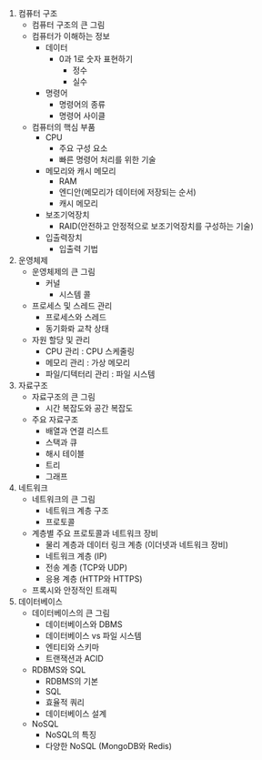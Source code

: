1. 컴퓨터 구조
    - 컴퓨터 구조의 큰 그림
    - 컴퓨터가 이해하는 정보
        - 데이터
          - 0과 1로 숫자 표현하기
            - 정수
            - 실수
        - 명령어
          - 명령어의 종류
          - 명령어 사이클
    - 컴퓨터의 핵심 부품
        - CPU
          - 주요 구성 요소
          - 빠른 명령어 처리를 위한 기술
        - 메모리와 캐시 메모리
          - RAM
          - 엔디안(메모리가 데이터에 저장되는 순서)
          - 캐시 메모리
        - 보조기억장치
          - RAID(안전하고 안정적으로 보조기억장치를 구성하는 기술)
        - 입출력장치
          - 입출력 기법
2. 운영체제
    - 운영체제의 큰 그림
        - 커널
          - 시스템 콜
    - 프로세스 및 스레드 관리
        - 프로세스와 스레드
        - 동기화롸 교착 상태
    - 자원 할당 및 관리
        - CPU 관리 : CPU 스케줄링
        - 메모리 관리 : 가상 메모리
        - 파일/디텍터리 관리 : 파일 시스템
3. 자료구조
    - 자료구조의 큰 그림
        - 시간 복잡도와 공간 복잡도
    - 주요 자료구조
        - 배열과 연결 리스트
        - 스택과 큐
        - 해시 테이블
        - 트리
        - 그래프
4. 네트워크
    - 네트워크의 큰 그림
        - 네트워크 계층 구조
        - 프로토콜
    - 계층별 주요 프로토콜과 네트워크 장비
        - 물리 계층과 데이터 링크 계층 (이더넷과 네트워크 장비)
        - 네트워크 계층 (IP)
        - 전송 계층 (TCP와 UDP)
        - 응용 계층 (HTTP와 HTTPS)
    - 프록시와 안정적인 트래픽
5. 데이터베이스
    - 데이터베이스의 큰 그림
      - 데이터베이스와 DBMS
      - 데이터베이스 vs 파일 시스템
      - 엔티티와 스키마
      - 트랜잭션과 ACID
    - RDBMS와 SQL
      - RDBMS의 기본
      - SQL
      - 효율적 쿼리
      - 데이터베이스 설계
    - NoSQL
      - NoSQL의 특징
      - 다양한 NoSQL (MongoDB와 Redis)